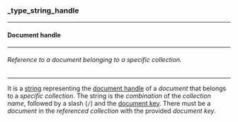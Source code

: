 ### _type_string_handle



------
#### Document handle



------
###### Reference to a document belonging to a specific collection.



------
It is a [string](_type_string) representing the [document handle](_id.md) of a *document* that belongs to a *specific collection*. The string is the *combination* of the *collection name*, followed by a slash (`/`) and the [document key](_key.md). There must be a *document* in the *referenced collection* with the provided *document key*.